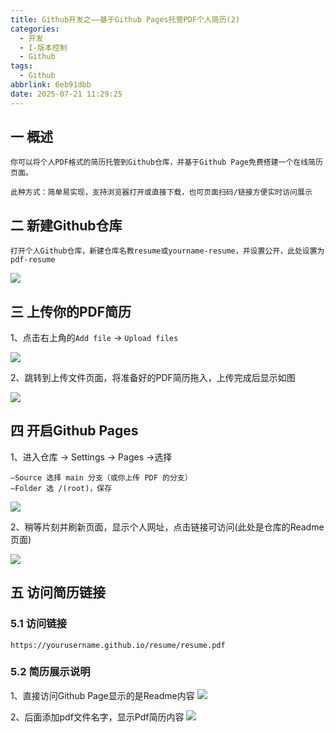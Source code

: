 ```yaml
---
title: Github开发之——基于Github Pages托管PDF个人简历(2)
categories:
  - 开发
  - I-版本控制
  - Github
tags:
  - Github
abbrlink: 6eb91dbb
date: 2025-07-21 11:29:25
---
```

## 一 概述

```
你可以将个人PDF格式的简历托管到Github仓库，并基于Github Page免费搭建一个在线简历页面。

此种方式：简单易实现，支持浏览器打开或直接下载，也可页面扫码/链接方便实时访问展示
```

<!--more-->

## 二 新建Github仓库

```
打开个人Github仓库，新建仓库名教resume或yourname-resume，并设置公开，此处设置为pdf-resume
```

![][1]

## 三 上传你的PDF简历

1、点击右上角的`Add file` → `Upload files`

![][2]

2、跳转到上传文件页面，将准备好的PDF简历拖入，上传完成后显示如图

![][3]

## 四 开启Github Pages

1、进入仓库 → Settings → Pages →选择

```
—Source 选择 main 分支（或你上传 PDF 的分支）
—Folder 选 /(root)，保存
```

![][4]

2、稍等片刻并刷新页面，显示个人网址，点击链接可访问(此处是仓库的Readme页面)

![][5]

## 五 访问简历链接

### 5.1 访问链接

```
https://yourusername.github.io/resume/resume.pdf
```

### 5.2 简历展示说明

1、直接访问Github Page显示的是Readme内容
![][6]

2、后面添加pdf文件名字，显示Pdf简历内容
![][7]



[1]:https://cdn.jsdelivr.net/gh/PGzxc/CDN/blog-git/github-2-pdf-repo-1.png
[2]:https://cdn.jsdelivr.net/gh/PGzxc/CDN/blog-git/github-2-upload-file-2.png
[3]:https://cdn.jsdelivr.net/gh/PGzxc/CDN/blog-git/github-2-choice-file-3.png
[4]:https://cdn.jsdelivr.net/gh/PGzxc/CDN/blog-git/github-2-page-config-4.png
[5]:https://cdn.jsdelivr.net/gh/PGzxc/CDN/blog-git/github-2-page-deployed-5.png
[6]:https://cdn.jsdelivr.net/gh/PGzxc/CDN/blog-git/github-2-page-readme-6.png
[7]:https://cdn.jsdelivr.net/gh/PGzxc/CDN/blog-git/github-2-page-pdf-7.png